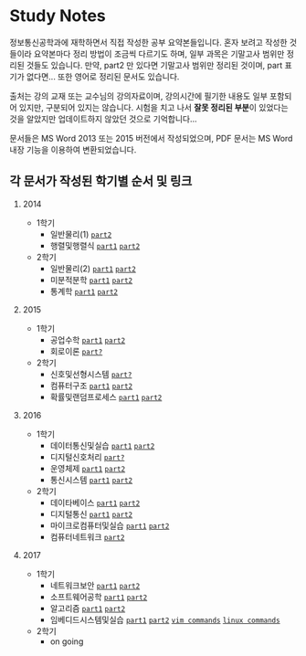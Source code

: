 # Study Notes
정보통신공학과에 재학하면서 직접 작성한 공부 요약본들입니다. 혼자 보려고 작성한 것들이라 요약본마다 정리 방법이 조금씩 다르기도 하며, 일부 과목은 기말고사 범위만 정리된 것들도 있습니다. 만약, part2 만 있다면 기말고사 범위만 정리된 것이며, part 표기가 없다면... 또한 영어로 정리된 문서도 있습니다.

출처는 강의 교재 또는 교수님의 강의자료이며, 강의시간에 필기한 내용도 일부 포함되어 있지만, 구분되어 있지는 않습니다. 시험을 치고 나서 **잘못 정리된 부분**이 있었다는 것을 알았지만 업데이트하지 않았던 것으로 기억합니다... 

문서들은 MS Word 2013 또는 2015 버전에서 작성되었으며, PDF 문서는 MS Word 내장 기능을 이용하여 변환되었습니다.

## 각 문서가 작성된 학기별 순서 및 링크
1. 2014
    * 1학기
        * 일반물리(1)
            [`part2`](/notes/일반물리(1)%20part2.pdf)
        * 행렬및행렬식
            [`part1`](/notes/행렬및행렬식%20part1.pdf)
            [`part2`](/notes/행렬및행렬식%20part2.pdf)
    * 2학기
        * 일반물리(2)
            [`part1`](/notes/일반물리(2)%20part1.pdf)
            [`part2`](/notes/일반물리(2)%20part2.pdf)
        * 미분적분학
            [`part1`](/notes/미분적분학%20part1.pdf)
            [`part2`](/notes/미분적분학%20part2.pdf)
        * 통계학
            [`part1`](/notes/통계학%20part1.pdf)
            [`part2`](/notes/통계학%20part2.pdf)

2. 2015
    * 1학기
        * 공업수학
            [`part1`](/notes/공업수학%20part1.pdf)
            [`part2`](/notes/공업수학%20part2.pdf)
        * 회로이론
            [`part?`](/notes/회로이론.pdf)
    * 2학기
        * 신호및선형시스템
            [`part?`](/notes/신호및선형시스템.pdf)
        * 컴퓨터구조
            [`part1`](/notes/컴퓨터구조%20part1.pdf)
            [`part2`](/notes/컴퓨터구조%20part2.pdf)
        * 확률및랜덤프로세스
            [`part1`](/notes/확률및랜덤프로세스%20part1.pdf)
            [`part2`](/notes/확률및랜덤프로세스%20part2.pdf)

3. 2016
    * 1학기
        * 데이터통신및실습
            [`part1`](/notes/데이터통신및실습%20part1.pdf)
            [`part2`](/notes/데이터통신및실습%20part2.pdf)
        * 디지털신호처리
            [`part?`](/notes/디지털신호처리.pdf)
        * 운영체제
            [`part1`](/notes/운영체제%20part1.pdf)
            [`part2`](/notes/운영체제%20part2.pdf)
        * 통신시스템
            [`part1`](/notes/통신시스템%20part1.pdf)
            [`part2`](/notes/통신시스템%20part2.pdf)
    * 2학기
        * 데이타베이스
            [`part1`](/notes/데이타베이스%20part1.pdf)
            [`part2`](/notes/데이타베이스%20part2.pdf)
        * 디지털통신
            [`part1`](/notes/디지털통신%20part1.pdf)
            [`part2`](/notes/디지털통신%20part2.pdf)
        * 마이크로컴퓨터및실습
            [`part1`](/notes/마이크로컴퓨터및실습%20part1.pdf)
            [`part2`](/notes/마이크로컴퓨터및실습%20part2.pdf)
        * 컴퓨터네트워크
            [`part2`](/notes/컴퓨터네트워크%20part2.pdf)

4. 2017
    * 1학기
        * 네트워크보안
            [`part1`](/notes/네트워크보안%20part1.pdf)
            [`part2`](/notes/네트워크보안%20part2.pdf)
        * 소프트웨어공학
            [`part1`](/notes/소프트웨어공학%20part1.pdf)
            [`part2`](/notes/소프트웨어공학%20part2.pdf)
        * 알고리즘
            [`part1`](/notes/알고리즘%20part1.pdf)
            [`part2`](/notes/알고리즘%20part2.pdf)
        * 임베디드시스템및실습
            [`part1`](/notes/임베디드시스템및실습%20part1.pdf)
            [`part2`](/notes/임베디드시스템및실습%20part2.pdf)
            [`vim commands`](/notes/임베디드시스템및실습%20vim%20commands.pdf)
            [`linux commands`](/notes/임베디드시스템및실습%20linux%20commands.pdf)
    * 2학기
        * on going